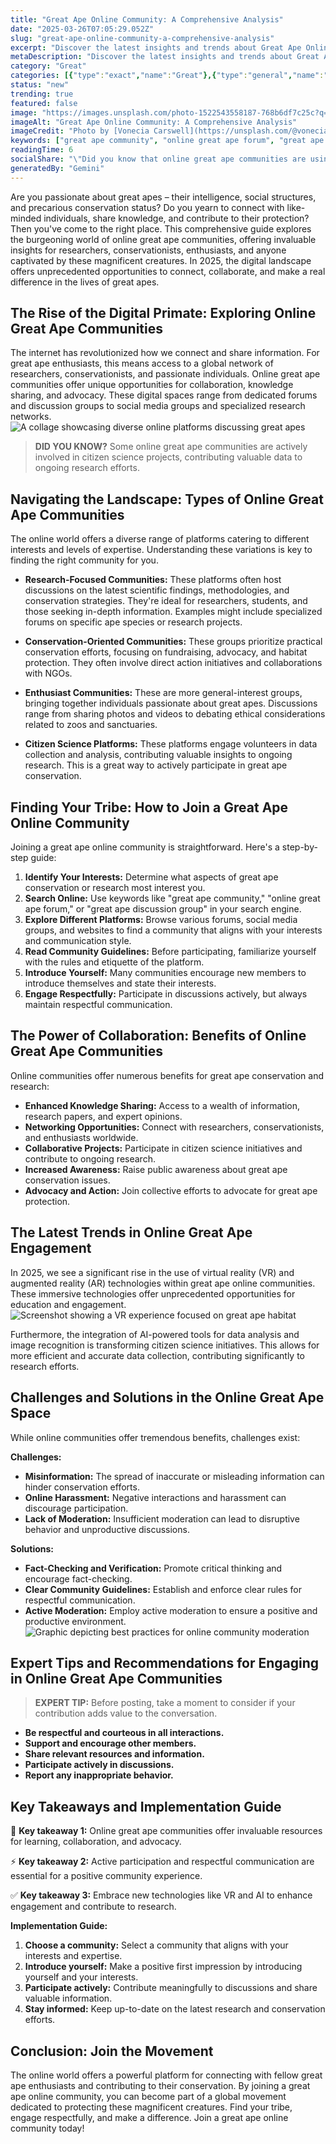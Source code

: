 ```yaml
---
title: "Great Ape Online Community: A Comprehensive Analysis"
date: "2025-03-26T07:05:29.052Z"
slug: "great-ape-online-community-a-comprehensive-analysis"
excerpt: "Discover the latest insights and trends about Great Ape Online Community. This comprehensive guide covers everything you need to know about Great Ape Online Community in 2025."
metaDescription: "Discover the latest insights and trends about Great Ape Online Community. This comprehensive guide covers everything you need to know about Great Ape Onlin..."
category: "Great"
categories: [{"type":"exact","name":"Great"},{"type":"general","name":"Social Media"},{"type":"medium","name":"Online Communities"},{"type":"specific","name":"Primate Conservation"},{"type":"niche","name":"Gorilla Habitats"}]
status: "new"
trending: true
featured: false
image: "https://images.unsplash.com/photo-1522543558187-768b6df7c25c?q=85&w=1200&fit=max&fm=webp&auto=compress"
imageAlt: "Great Ape Online Community: A Comprehensive Analysis"
imageCredit: "Photo by [Vonecia Carswell](https://unsplash.com/@voneciacarswell) on Unsplash"
keywords: ["great ape community", "online great ape forum", "great ape discussion group", "join great ape community", "best great ape online forum", "great ape conservation online community", "great ape online resources", "great ape research community", "find great ape enthusiasts online", "great ape online community membership"]
readingTime: 6
socialShare: "\"Did you know that online great ape communities are using VR technology to revolutionize conservation efforts in 2025?  The future of primate protection is digital!\""
generatedBy: "Gemini"
---
```




Are you passionate about great apes – their intelligence, social structures, and precarious conservation status?  Do you yearn to connect with like-minded individuals, share knowledge, and contribute to their protection? Then you've come to the right place. This comprehensive guide explores the burgeoning world of online great ape communities, offering invaluable insights for researchers, conservationists, enthusiasts, and anyone captivated by these magnificent creatures.  In 2025, the digital landscape offers unprecedented opportunities to connect, collaborate, and make a real difference in the lives of great apes.

## The Rise of the Digital Primate: Exploring Online Great Ape Communities

The internet has revolutionized how we connect and share information.  For great ape enthusiasts, this means access to a global network of researchers, conservationists, and passionate individuals.  Online great ape communities offer unique opportunities for collaboration, knowledge sharing, and advocacy. These digital spaces range from dedicated forums and discussion groups to social media groups and specialized research networks. ![A collage showcasing diverse online platforms discussing great apes](https://images.unsplash.com/photo-1522543558187-768b6df7c25c?q=85&w=1200&fit=max&fm=webp&auto=compress)

> **DID YOU KNOW?**  Some online great ape communities are actively involved in citizen science projects, contributing valuable data to ongoing research efforts.

## Navigating the Landscape: Types of Online Great Ape Communities

The online world offers a diverse range of platforms catering to different interests and levels of expertise.  Understanding these variations is key to finding the right community for you.

* **Research-Focused Communities:** These platforms often host discussions on the latest scientific findings, methodologies, and conservation strategies.  They're ideal for researchers, students, and those seeking in-depth information.  Examples might include specialized forums on specific ape species or research projects.

* **Conservation-Oriented Communities:** These groups prioritize practical conservation efforts, focusing on fundraising, advocacy, and habitat protection.  They often involve direct action initiatives and collaborations with NGOs.

* **Enthusiast Communities:** These are more general-interest groups, bringing together individuals passionate about great apes.  Discussions range from sharing photos and videos to debating ethical considerations related to zoos and sanctuaries.

* **Citizen Science Platforms:**  These platforms engage volunteers in data collection and analysis, contributing valuable insights to ongoing research.  This is a great way to actively participate in great ape conservation.

## Finding Your Tribe: How to Join a Great Ape Online Community

Joining a great ape online community is straightforward.  Here's a step-by-step guide:

1. **Identify Your Interests:** Determine what aspects of great ape conservation or research most interest you.
2. **Search Online:** Use keywords like "great ape community," "online great ape forum," or "great ape discussion group" in your search engine.
3. **Explore Different Platforms:**  Browse various forums, social media groups, and websites to find a community that aligns with your interests and communication style.
4. **Read Community Guidelines:** Before participating, familiarize yourself with the rules and etiquette of the platform.
5. **Introduce Yourself:**  Many communities encourage new members to introduce themselves and state their interests.
6. **Engage Respectfully:** Participate in discussions actively, but always maintain respectful communication.

##  The Power of Collaboration: Benefits of Online Great Ape Communities

Online communities offer numerous benefits for great ape conservation and research:

* **Enhanced Knowledge Sharing:**  Access to a wealth of information, research papers, and expert opinions.
* **Networking Opportunities:**  Connect with researchers, conservationists, and enthusiasts worldwide.
* **Collaborative Projects:**  Participate in citizen science initiatives and contribute to ongoing research.
* **Increased Awareness:**  Raise public awareness about great ape conservation issues.
* **Advocacy and Action:**  Join collective efforts to advocate for great ape protection.

##  The Latest Trends in Online Great Ape Engagement

In 2025, we see a significant rise in the use of virtual reality (VR) and augmented reality (AR) technologies within great ape online communities.  These immersive technologies offer unprecedented opportunities for education and engagement.  ![Screenshot showing a VR experience focused on great ape habitat](https://images.unsplash.com/photo-1491438590914-bc09fcaaf77a?q=85&w=1200&fit=max&fm=webp&auto=compress)

Furthermore, the integration of AI-powered tools for data analysis and image recognition is transforming citizen science initiatives.  This allows for more efficient and accurate data collection, contributing significantly to research efforts.

##  Challenges and Solutions in the Online Great Ape Space

While online communities offer tremendous benefits, challenges exist:

**Challenges:**

* **Misinformation:**  The spread of inaccurate or misleading information can hinder conservation efforts.
* **Online Harassment:**  Negative interactions and harassment can discourage participation.
* **Lack of Moderation:**  Insufficient moderation can lead to disruptive behavior and unproductive discussions.

**Solutions:**

* **Fact-Checking and Verification:**  Promote critical thinking and encourage fact-checking.
* **Clear Community Guidelines:**  Establish and enforce clear rules for respectful communication.
* **Active Moderation:**  Employ active moderation to ensure a positive and productive environment.  ![Graphic depicting best practices for online community moderation](https://images.unsplash.com/photo-1463852247062-1bbca38f7805?q=85&w=1200&fit=max&fm=webp&auto=compress)

## Expert Tips and Recommendations for Engaging in Online Great Ape Communities

> **EXPERT TIP:** Before posting, take a moment to consider if your contribution adds value to the conversation.

* **Be respectful and courteous in all interactions.**
* **Support and encourage other members.**
* **Share relevant resources and information.**
* **Participate actively in discussions.**
* **Report any inappropriate behavior.**

## Key Takeaways and Implementation Guide

🔑 **Key takeaway 1:** Online great ape communities offer invaluable resources for learning, collaboration, and advocacy.

⚡ **Key takeaway 2:** Active participation and respectful communication are essential for a positive community experience.

✅ **Key takeaway 3:**  Embrace new technologies like VR and AI to enhance engagement and contribute to research.

**Implementation Guide:**

1. **Choose a community:** Select a community that aligns with your interests and expertise.
2. **Introduce yourself:**  Make a positive first impression by introducing yourself and your interests.
3. **Participate actively:** Contribute meaningfully to discussions and share valuable information.
4. **Stay informed:** Keep up-to-date on the latest research and conservation efforts.

## Conclusion: Join the Movement

The online world offers a powerful platform for connecting with fellow great ape enthusiasts and contributing to their conservation.  By joining a great ape online community, you can become part of a global movement dedicated to protecting these magnificent creatures.  Find your tribe, engage respectfully, and make a difference.  Join a great ape online community today!

